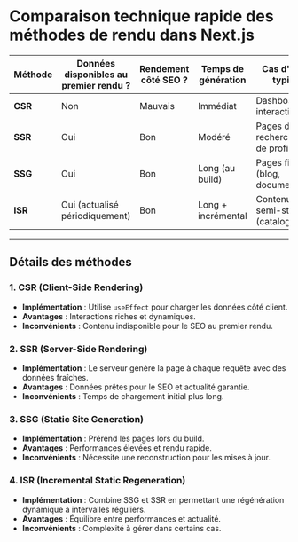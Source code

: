 # **Comparaison technique rapide des méthodes de rendu dans Next.js**

| **Méthode** | **Données disponibles au premier rendu ?** | **Rendement côté SEO ?** | **Temps de génération** | **Cas d'usage typique**             |
| ----------- | ------------------------------------------ | ------------------------ | ----------------------- | ----------------------------------- |
| **CSR**     | Non                                        | Mauvais                  | Immédiat                | Dashboards interactifs              |
| **SSR**     | Oui                                        | Bon                      | Modéré                  | Pages de recherche ou de profil     |
| **SSG**     | Oui                                        | Bon                      | Long (au build)         | Pages fixes (blog, documentation)   |
| **ISR**     | Oui (actualisé périodiquement)             | Bon                      | Long + incrémental      | Contenus semi-statiques (catalogue) |

---

## **Détails des méthodes**

### **1. CSR (Client-Side Rendering)**

- **Implémentation** : Utilise `useEffect` pour charger les données côté client.
- **Avantages** : Interactions riches et dynamiques.
- **Inconvénients** : Contenu indisponible pour le SEO au premier rendu.

### **2. SSR (Server-Side Rendering)**

- **Implémentation** : Le serveur génère la page à chaque requête avec des données fraîches.
- **Avantages** : Données prêtes pour le SEO et actualité garantie.
- **Inconvénients** : Temps de chargement initial plus long.

### **3. SSG (Static Site Generation)**

- **Implémentation** : Prérend les pages lors du build.
- **Avantages** : Performances élevées et rendu rapide.
- **Inconvénients** : Nécessite une reconstruction pour les mises à jour.

### **4. ISR (Incremental Static Regeneration)**

- **Implémentation** : Combine SSG et SSR en permettant une régénération dynamique à intervalles réguliers.
- **Avantages** : Équilibre entre performances et actualité.
- **Inconvénients** : Complexité à gérer dans certains cas.
